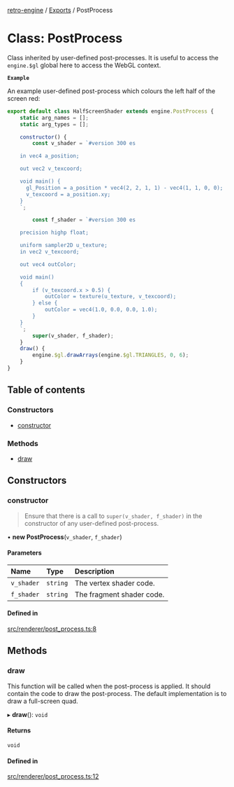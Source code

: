[retro-engine](../README.md) / [Exports](../modules.md) / PostProcess

# Class: PostProcess
Class inherited by user-defined post-processes. It is useful to access the `engine.$gl` global here to access the WebGL context.

**`Example`**

An example user-defined post-process which colours the left half of the screen red:
```js
export default class HalfScreenShader extends engine.PostProcess {
    static arg_names = [];
    static arg_types = [];

    constructor() {
        const v_shader = `#version 300 es

    in vec4 a_position;

    out vec2 v_texcoord;

    void main() {
      gl_Position = a_position * vec4(2, 2, 1, 1) - vec4(1, 1, 0, 0);
      v_texcoord = a_position.xy;
    }
    `;

        const f_shader = `#version 300 es

    precision highp float;

    uniform sampler2D u_texture;
    in vec2 v_texcoord;

    out vec4 outColor;

    void main()
    {
        if (v_texcoord.x > 0.5) {
            outColor = texture(u_texture, v_texcoord);
        } else {
            outColor = vec4(1.0, 0.0, 0.0, 1.0);
        }
    }
    `;
        super(v_shader, f_shader);
    }
    draw() {
        engine.$gl.drawArrays(engine.$gl.TRIANGLES, 0, 6);
    }
}
```

## Table of contents

### Constructors

- [constructor](PostProcess.md#constructor)

### Methods

- [draw](PostProcess.md#draw)

## Constructors

### constructor
> Ensure that there is a call to `super(v_shader, f_shader)` in the constructor of any user-defined post-process.

• **new PostProcess**(`v_shader`, `f_shader`)

#### Parameters

| Name | Type | Description |
| :------ | :------ | :------ |
| `v_shader` | `string` | The vertex shader code. |
| `f_shader` | `string` | The fragment shader code. |

#### Defined in

[src/renderer/post_process.ts:8](https://github.com/SLYGM/RetroEngineTM/blob/7ef0169/engine/src/renderer/post_process.ts#L8)

## Methods

### draw
This function will be called when the post-process is applied. It should contain the code to draw the post-process. The default implementation is to draw a full-screen quad.

▸ **draw**(): `void`

#### Returns

`void`

#### Defined in

[src/renderer/post_process.ts:12](https://github.com/SLYGM/RetroEngineTM/blob/7ef0169/engine/src/renderer/post_process.ts#L12)
